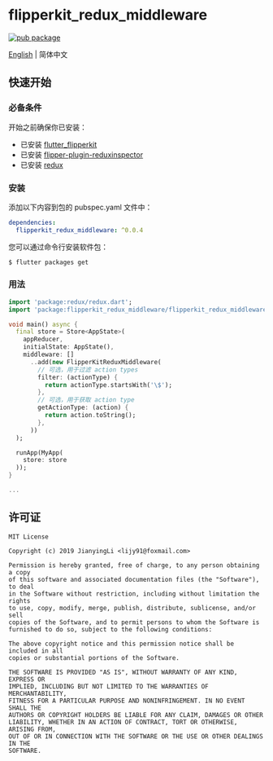 # flipperkit_redux_middleware

[![pub package](https://img.shields.io/pub/v/flipperkit_redux_middleware.svg)](https://pub.dartlang.org/packages/flipperkit_redux_middleware)

[English](./README.md) | 简体中文

## 快速开始

### 必备条件

开始之前确保你已安装：

- 已安装 [flutter_flipperkit](https://github.com/blankapp/flutter_flipperkit)
- 已安装 [flipper-plugin-reduxinspector](https://github.com/blankapp/flipper-plugin-reduxinspector)
- 已安装 [redux](https://github.com/johnpryan/redux.dart)

### 安装

添加以下内容到包的 pubspec.yaml 文件中：

```yaml
dependencies:
  flipperkit_redux_middleware: ^0.0.4
```

您可以通过命令行安装软件包：

```bash
$ flutter packages get
```

### 用法

```dart
import 'package:redux/redux.dart';
import 'package:flipperkit_redux_middleware/flipperkit_redux_middleware.dart';

void main() async {
  final store = Store<AppState>(
    appReducer,
    initialState: AppState(),
    middleware: []
      ..add(new FlipperKitReduxMiddleware(
        // 可选，用于过滤 action types
        filter: (actionType) {
          return actionType.startsWith('\$');
        },
        // 可选，用于获取 action type
        getActionType: (action) {
          return action.toString();
        },
      ))
  );

  runApp(MyApp(
    store: store
  ));
}

...

```

## 许可证

```
MIT License

Copyright (c) 2019 JianyingLi <lijy91@foxmail.com>

Permission is hereby granted, free of charge, to any person obtaining a copy
of this software and associated documentation files (the "Software"), to deal
in the Software without restriction, including without limitation the rights
to use, copy, modify, merge, publish, distribute, sublicense, and/or sell
copies of the Software, and to permit persons to whom the Software is
furnished to do so, subject to the following conditions:

The above copyright notice and this permission notice shall be included in all
copies or substantial portions of the Software.

THE SOFTWARE IS PROVIDED "AS IS", WITHOUT WARRANTY OF ANY KIND, EXPRESS OR
IMPLIED, INCLUDING BUT NOT LIMITED TO THE WARRANTIES OF MERCHANTABILITY,
FITNESS FOR A PARTICULAR PURPOSE AND NONINFRINGEMENT. IN NO EVENT SHALL THE
AUTHORS OR COPYRIGHT HOLDERS BE LIABLE FOR ANY CLAIM, DAMAGES OR OTHER
LIABILITY, WHETHER IN AN ACTION OF CONTRACT, TORT OR OTHERWISE, ARISING FROM,
OUT OF OR IN CONNECTION WITH THE SOFTWARE OR THE USE OR OTHER DEALINGS IN THE
SOFTWARE.
```
